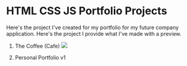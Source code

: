# HTML CSS JS Portfolio Projects
Here's the project I've created for my portfolio for my future company application. Here's the project I provide what I've made with a preview.

1. The Coffee (Cafe)
   <img src="./portfolioPreview.gif">

2. Personal Portfolio v1

